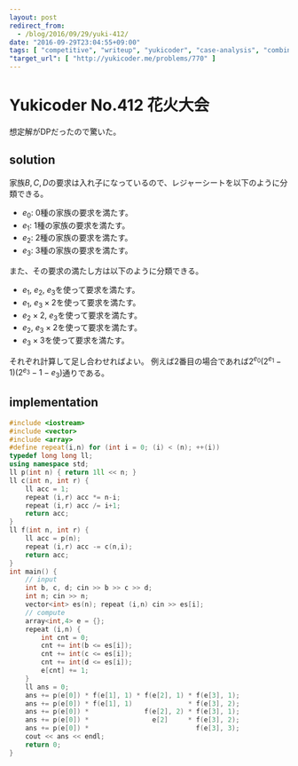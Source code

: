 ```yaml
---
layout: post
redirect_from:
  - /blog/2016/09/29/yuki-412/
date: "2016-09-29T23:04:55+09:00"
tags: [ "competitive", "writeup", "yukicoder", "case-analysis", "combination" ]
"target_url": [ "http://yukicoder.me/problems/770" ]
---
```


# Yukicoder No.412 花火大会

想定解がDPだったので驚いた。

## solution

家族$B, C, D$の要求は入れ子になっているので、レジャーシートを以下のように分類できる。

-   $e_0$: $0$種の家族の要求を満たす。
-   $e_1$: $1$種の家族の要求を満たす。
-   $e_2$: $2$種の家族の要求を満たす。
-   $e_3$: $3$種の家族の要求を満たす。

また、その要求の満たし方は以下のように分類できる。

-   $e_1$, $e_2$, $e_3$を使って要求を満たす。
-   $e_1$, $e_3 \times 2$を使って要求を満たす。
-   $e_2 \times 2$, $e_3$を使って要求を満たす。
-   $e_2$, $e_3 \times 2$を使って要求を満たす。
-   $e_3 \times 3$を使って要求を満たす。

それぞれ計算して足し合わせればよい。
例えば$2$番目の場合であれば$2^{e_0}(2^{e_1}-1)(2^{e_3}-1-e_3)$通りである。

## implementation

``` c++
#include <iostream>
#include <vector>
#include <array>
#define repeat(i,n) for (int i = 0; (i) < (n); ++(i))
typedef long long ll;
using namespace std;
ll p(int n) { return 1ll << n; }
ll c(int n, int r) {
    ll acc = 1;
    repeat (i,r) acc *= n-i;
    repeat (i,r) acc /= i+1;
    return acc;
}
ll f(int n, int r) {
    ll acc = p(n);
    repeat (i,r) acc -= c(n,i);
    return acc;
}
int main() {
    // input
    int b, c, d; cin >> b >> c >> d;
    int n; cin >> n;
    vector<int> es(n); repeat (i,n) cin >> es[i];
    // compute
    array<int,4> e = {};
    repeat (i,n) {
        int cnt = 0;
        cnt += int(b <= es[i]);
        cnt += int(c <= es[i]);
        cnt += int(d <= es[i]);
        e[cnt] += 1;
    }
    ll ans = 0;
    ans += p(e[0]) * f(e[1], 1) * f(e[2], 1) * f(e[3], 1);
    ans += p(e[0]) * f(e[1], 1)              * f(e[3], 2);
    ans += p(e[0]) *              f(e[2], 2) * f(e[3], 1);
    ans += p(e[0]) *                e[2]     * f(e[3], 2);
    ans += p(e[0]) *                           f(e[3], 3);
    cout << ans << endl;
    return 0;
}
```
